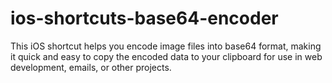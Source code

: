 # ios-shortcuts-base64-encoder
This iOS shortcut helps you encode image files into base64 format, making it quick and easy to copy the encoded data to your clipboard for use in web development, emails, or other projects.
